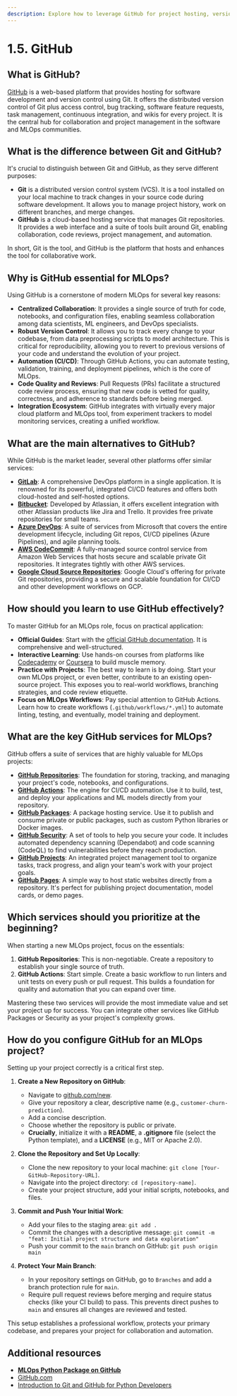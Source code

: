 ```yaml
---
description: Explore how to leverage GitHub for project hosting, version control, and collaboration, facilitating teamwork and project management within an MLOps environment.
---
```


# 1.5. GitHub

## What is GitHub?

[GitHub](https://github.com/) is a web-based platform that provides hosting for software development and version control using Git. It offers the distributed version control of Git plus access control, bug tracking, software feature requests, task management, continuous integration, and wikis for every project. It is the central hub for collaboration and project management in the software and MLOps communities.

## What is the difference between Git and GitHub?

It's crucial to distinguish between Git and GitHub, as they serve different purposes:

-   **Git** is a distributed version control system (VCS). It is a tool installed on your local machine to track changes in your source code during software development. It allows you to manage project history, work on different branches, and merge changes.
-   **GitHub** is a cloud-based hosting service that manages Git repositories. It provides a web interface and a suite of tools built around Git, enabling collaboration, code reviews, project management, and automation.

In short, Git is the tool, and GitHub is the platform that hosts and enhances the tool for collaborative work.

## Why is GitHub essential for MLOps?

Using GitHub is a cornerstone of modern MLOps for several key reasons:

-   **Centralized Collaboration**: It provides a single source of truth for code, notebooks, and configuration files, enabling seamless collaboration among data scientists, ML engineers, and DevOps specialists.
-   **Robust Version Control**: It allows you to track every change to your codebase, from data preprocessing scripts to model architecture. This is critical for reproducibility, allowing you to revert to previous versions of your code and understand the evolution of your project.
-   **Automation (CI/CD)**: Through GitHub Actions, you can automate testing, validation, training, and deployment pipelines, which is the core of MLOps.
-   **Code Quality and Reviews**: Pull Requests (PRs) facilitate a structured code review process, ensuring that new code is vetted for quality, correctness, and adherence to standards before being merged.
-   **Integration Ecosystem**: GitHub integrates with virtually every major cloud platform and MLOps tool, from experiment trackers to model monitoring services, creating a unified workflow.

## What are the main alternatives to GitHub?

While GitHub is the market leader, several other platforms offer similar services:

-   **[GitLab](https://about.gitlab.com/)**: A comprehensive DevOps platform in a single application. It is renowned for its powerful, integrated CI/CD features and offers both cloud-hosted and self-hosted options.
-   **[Bitbucket](https://bitbucket.org/product)**: Developed by Atlassian, it offers excellent integration with other Atlassian products like Jira and Trello. It provides free private repositories for small teams.
-   **[Azure DevOps](https://azure.microsoft.com/en-us/products/devops)**: A suite of services from Microsoft that covers the entire development lifecycle, including Git repos, CI/CD pipelines (Azure Pipelines), and agile planning tools.
-   **[AWS CodeCommit](https://aws.amazon.com/codecommit/)**: A fully-managed source control service from Amazon Web Services that hosts secure and scalable private Git repositories. It integrates tightly with other AWS services.
-   **[Google Cloud Source Repositories](https://cloud.google.com/source-repositories/docs)**: Google Cloud's offering for private Git repositories, providing a secure and scalable foundation for CI/CD and other development workflows on GCP.

## How should you learn to use GitHub effectively?

To master GitHub for an MLOps role, focus on practical application:

-   **Official Guides**: Start with the [official GitHub documentation](https://docs.github.com/en). It is comprehensive and well-structured.
-   **Interactive Learning**: Use hands-on courses from platforms like [Codecademy](https://www.codecademy.com/learn/learn-git) or [Coursera](https://www.coursera.org/search?query=github) to build muscle memory.
-   **Practice with Projects**: The best way to learn is by doing. Start your own MLOps project, or even better, contribute to an existing open-source project. This exposes you to real-world workflows, branching strategies, and code review etiquette.
-   **Focus on MLOps Workflows**: Pay special attention to GitHub Actions. Learn how to create workflows (`.github/workflows/*.yml`) to automate linting, testing, and eventually, model training and deployment.

## What are the key GitHub services for MLOps?

GitHub offers a suite of services that are highly valuable for MLOps projects:

-   **[GitHub Repositories](https://github.com/new)**: The foundation for storing, tracking, and managing your project's code, notebooks, and configurations.
-   **[GitHub Actions](https://github.com/features/actions)**: The engine for CI/CD automation. Use it to build, test, and deploy your applications and ML models directly from your repository.
-   **[GitHub Packages](https://github.com/features/packages)**: A package hosting service. Use it to publish and consume private or public packages, such as custom Python libraries or Docker images.
-   **[GitHub Security](https://github.com/security)**: A set of tools to help you secure your code. It includes automated dependency scanning (Dependabot) and code scanning (CodeQL) to find vulnerabilities before they reach production.
-   **[GitHub Projects](https://docs.github.com/en/issues/planning-and-tracking-with-projects/learning-about-projects/about-projects)**: An integrated project management tool to organize tasks, track progress, and align your team's work with your project goals.
-   **[GitHub Pages](https://pages.github.com/)**: A simple way to host static websites directly from a repository. It's perfect for publishing project documentation, model cards, or demo pages.

## Which services should you prioritize at the beginning?

When starting a new MLOps project, focus on the essentials:

1.  **GitHub Repositories**: This is non-negotiable. Create a repository to establish your single source of truth.
2.  **GitHub Actions**: Start simple. Create a basic workflow to run linters and unit tests on every push or pull request. This builds a foundation for quality and automation that you can expand over time.

Mastering these two services will provide the most immediate value and set your project up for success. You can integrate other services like GitHub Packages or Security as your project's complexity grows.

## How do you configure GitHub for an MLOps project?

Setting up your project correctly is a critical first step.

1.  **Create a New Repository on GitHub**:
    -   Navigate to [github.com/new](https://github.com/new).
    -   Give your repository a clear, descriptive name (e.g., `customer-churn-prediction`).
    -   Add a concise description.
    -   Choose whether the repository is public or private.
    -   **Crucially**, initialize it with a **README**, a **.gitignore** file (select the Python template), and a **LICENSE** (e.g., MIT or Apache 2.0).

2.  **Clone the Repository and Set Up Locally**:
    -   Clone the new repository to your local machine: `git clone [Your-GitHub-Repository-URL]`.
    -   Navigate into the project directory: `cd [repository-name]`.
    -   Create your project structure, add your initial scripts, notebooks, and files.

3.  **Commit and Push Your Initial Work**:
    -   Add your files to the staging area: `git add .`
    -   Commit the changes with a descriptive message: `git commit -m "feat: Initial project structure and data exploration"`
    -   Push your commit to the `main` branch on GitHub: `git push origin main`

4.  **Protect Your Main Branch**:
    -   In your repository settings on GitHub, go to `Branches` and add a branch protection rule for `main`.
    -   Require pull request reviews before merging and require status checks (like your CI build) to pass. This prevents direct pushes to `main` and ensures all changes are reviewed and tested.

This setup establishes a professional workflow, protects your primary codebase, and prepares your project for collaboration and automation.

## Additional resources

- **[MLOps Python Package on GitHub](https://github.com/fmind/mlops-python-package)**
- [GitHub.com](https://github.com/)
- [Introduction to Git and GitHub for Python Developers](https://realpython.com/python-git-github-intro/)
